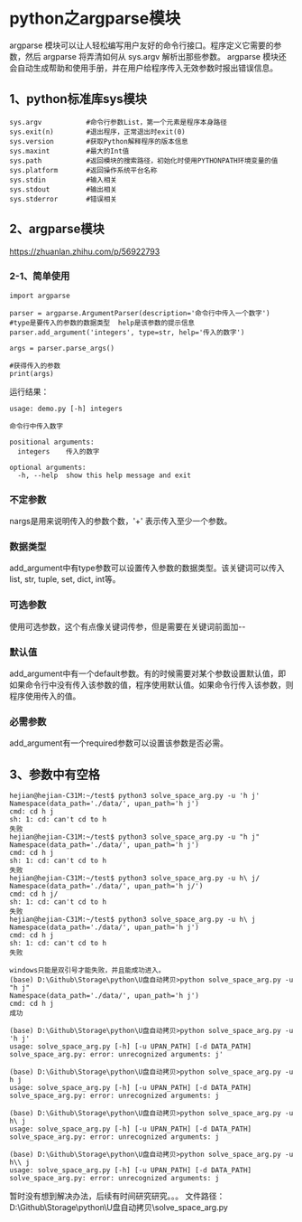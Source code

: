 # python之argparse模块

argparse 模块可以让人轻松编写用户友好的命令行接口。程序定义它需要的参数，然后 argparse 将弄清如何从 sys.argv 解析出那些参数。 argparse 模块还会自动生成帮助和使用手册，并在用户给程序传入无效参数时报出错误信息。

## 1、python标准库sys模块
```
sys.argv           #命令行参数List，第一个元素是程序本身路径
sys.exit(n)        #退出程序，正常退出时exit(0)
sys.version        #获取Python解释程序的版本信息
sys.maxint         #最大的Int值
sys.path           #返回模块的搜索路径，初始化时使用PYTHONPATH环境变量的值
sys.platform       #返回操作系统平台名称
sys.stdin          #输入相关
sys.stdout         #输出相关
sys.stderror       #错误相关
```

## 2、argparse模块
https://zhuanlan.zhihu.com/p/56922793

### 2-1、简单使用
```
import argparse

parser = argparse.ArgumentParser(description='命令行中传入一个数字')
#type是要传入的参数的数据类型  help是该参数的提示信息
parser.add_argument('integers', type=str, help='传入的数字')

args = parser.parse_args()

#获得传入的参数
print(args)
```

运行结果：
```
usage: demo.py [-h] integers

命令行中传入数字

positional arguments:
  integers    传入的数字

optional arguments:
  -h, --help  show this help message and exit
```
### 不定参数
nargs是用来说明传入的参数个数，'+' 表示传入至少一个参数。

### 数据类型
add_argument中有type参数可以设置传入参数的数据类型。该关键词可以传入list, str, tuple, set, dict, int等。

### 可选参数
使用可选参数，这个有点像关键词传参，但是需要在关键词前面加--

### 默认值
add_argument中有一个default参数。有的时候需要对某个参数设置默认值，即如果命令行中没有传入该参数的值，程序使用默认值。如果命令行传入该参数，则程序使用传入的值。

### 必需参数
add_argument有一个required参数可以设置该参数是否必需。

## 3、参数中有空格
```
hejian@hejian-C31M:~/test$ python3 solve_space_arg.py -u 'h j'
Namespace(data_path='./data/', upan_path='h j')
cmd: cd h j
sh: 1: cd: can't cd to h
失败
hejian@hejian-C31M:~/test$ python3 solve_space_arg.py -u "h j"
Namespace(data_path='./data/', upan_path='h j')
cmd: cd h j
sh: 1: cd: can't cd to h
失败
hejian@hejian-C31M:~/test$ python3 solve_space_arg.py -u h\ j/
Namespace(data_path='./data/', upan_path='h j/')
cmd: cd h j/
sh: 1: cd: can't cd to h
失败
hejian@hejian-C31M:~/test$ python3 solve_space_arg.py -u h\ j
Namespace(data_path='./data/', upan_path='h j')
cmd: cd h j
sh: 1: cd: can't cd to h
失败

windows只能是双引号才能失败，并且能成功进入。
(base) D:\Github\Storage\python\U盘自动拷贝>python solve_space_arg.py -u "h j"
Namespace(data_path='./data/', upan_path='h j')
cmd: cd h j
成功

(base) D:\Github\Storage\python\U盘自动拷贝>python solve_space_arg.py -u 'h j'
usage: solve_space_arg.py [-h] [-u UPAN_PATH] [-d DATA_PATH]
solve_space_arg.py: error: unrecognized arguments: j'

(base) D:\Github\Storage\python\U盘自动拷贝>python solve_space_arg.py -u h j
usage: solve_space_arg.py [-h] [-u UPAN_PATH] [-d DATA_PATH]
solve_space_arg.py: error: unrecognized arguments: j

(base) D:\Github\Storage\python\U盘自动拷贝>python solve_space_arg.py -u h\ j
usage: solve_space_arg.py [-h] [-u UPAN_PATH] [-d DATA_PATH]
solve_space_arg.py: error: unrecognized arguments: j

(base) D:\Github\Storage\python\U盘自动拷贝>python solve_space_arg.py -u h\\ j
usage: solve_space_arg.py [-h] [-u UPAN_PATH] [-d DATA_PATH]
solve_space_arg.py: error: unrecognized arguments: j
```

暂时没有想到解决办法，后续有时间研究研究。。。
文件路径：D:\Github\Storage\python\U盘自动拷贝\solve_space_arg.py






